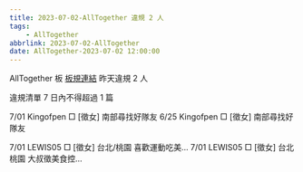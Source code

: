 ```yaml
---
title: 2023-07-02-AllTogether 違規 2 人
tags:
    - AllTogether
abbrlink: 2023-07-02-AllTogether
date: AllTogether-2023-07-02 12:00:00
---
```

AllTogether 板 [板規連結](https://www.ptt.cc/bbs/AllTogether/M.1643211430.A.5FB.html)
昨天違規 2 人
<!-- more -->

違規清單
7 日內不得超過 1 篇

7/01 Kingofpen □ [徵女] 南部尋找好隊友
6/25 Kingofpen □ [徵女] 南部尋找好隊友

7/01 LEWIS05 □ [徵女] 台北/桃園 喜歡運動吃美…
7/01 LEWIS05 □ [徵女] 台北桃園 大叔徵美食控…